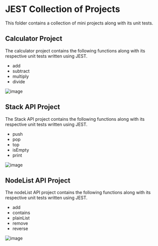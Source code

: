 # JEST Collection of Projects

This folder contains a collection of mini projects along with its unit tests. 

## Calculator Project
The calculator project contains the following functions along with its respective unit tests written using JEST.
- add
- subtract
- multiply
- divide

![image](https://github.com/alexa-ngo/JESTProjects/assets/97919335/81b43f62-0792-4606-b964-db07ca0b7e73)


## Stack API Project

The Stack API project contains the following functions along with its respective unit tests written using JEST.

- push
- pop
- top
- isEmpty
- print

![image](https://github.com/alexa-ngo/JESTProjects/assets/97919335/d37413fc-e33c-47fc-acc0-89561232a217)


## NodeList API Project 

The nodeList API project contains the following functions along with its respective unit tests written using JEST.

- add
- contains
- plainList
- remove
- reverse

![image](https://github.com/alexa-ngo/JESTProjects/assets/97919335/fd1dbbfa-4607-47bc-bae3-c41ce19a37e2)

